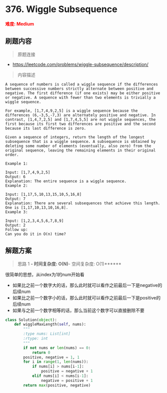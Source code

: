 # 376. Wiggle Subsequence

**<font color=red>难度: Medium</font>**

## 刷题内容

> 原题连接

* https://leetcode.com/problems/wiggle-subsequence/description/

> 内容描述

```
A sequence of numbers is called a wiggle sequence if the differences between successive numbers strictly alternate between positive and negative. The first difference (if one exists) may be either positive or negative. A sequence with fewer than two elements is trivially a wiggle sequence.

For example, [1,7,4,9,2,5] is a wiggle sequence because the differences (6,-3,5,-7,3) are alternately positive and negative. In contrast, [1,4,7,2,5] and [1,7,4,5,5] are not wiggle sequences, the first because its first two differences are positive and the second because its last difference is zero.

Given a sequence of integers, return the length of the longest subsequence that is a wiggle sequence. A subsequence is obtained by deleting some number of elements (eventually, also zero) from the original sequence, leaving the remaining elements in their original order.

Example 1:

Input: [1,7,4,9,2,5]
Output: 6
Explanation: The entire sequence is a wiggle sequence.
Example 2:

Input: [1,17,5,10,13,15,10,5,16,8]
Output: 7
Explanation: There are several subsequences that achieve this length. One is [1,17,10,13,10,16,8].
Example 3:

Input: [1,2,3,4,5,6,7,8,9]
Output: 2
Follow up:
Can you do it in O(n) time?
```

## 解题方案

> 思路 1
******- 时间复杂度: O(N)******- 空间复杂度: O(1)******



很简单的思想，从index为1的num开始看
- 如果比之前一个数字大的话，那么此时就可以看作之前最后一下是negative的后续num
- 如果比之前一个数字小的话，那么此时就可以看作之前最后一下是positive的后续num
- 如果与之前一个数字相等的话，那么当前这个数字可以直接删除不要


```python
class Solution(object):
    def wiggleMaxLength(self, nums):
        """
        :type nums: List[int]
        :rtype: int
        """
        if not nums or len(nums) == 0:
            return 0
        positive, negative = 1, 1
        for i in range(1, len(nums)):
            if nums[i] > nums[i-1]:
                positive = negative + 1
            elif nums[i] < nums[i-1]:
                negative = positive + 1
        return max(positive, negative)
```
